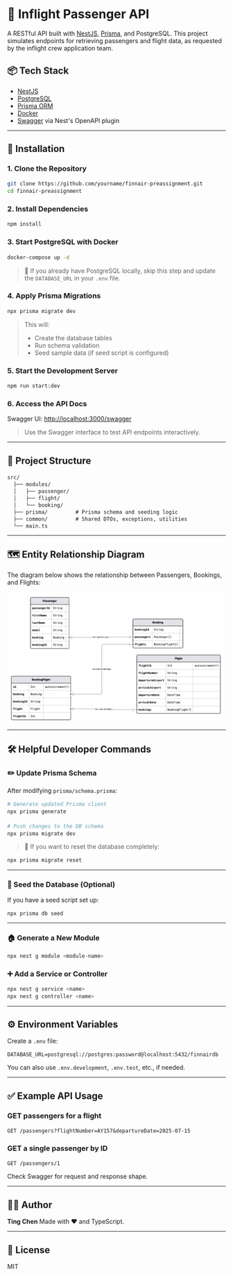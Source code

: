 # 🛫 Inflight Passenger API

A RESTful API built with [NestJS](https://nestjs.com/), [Prisma](https://www.prisma.io/), and PostgreSQL.
This project simulates endpoints for retrieving passengers and flight data, as requested by the inflight crew application team.

## 📦 Tech Stack

* [NestJS](https://docs.nestjs.com/)
* [PostgreSQL](https://www.postgresql.org/)
* [Prisma ORM](https://www.prisma.io/)
* [Docker](https://www.docker.com/)
* [Swagger](https://swagger.io/) via Nest's OpenAPI plugin

---

## 🚀 Installation

### 1. Clone the Repository

```bash
git clone https://github.com/yourname/finnair-preassignment.git
cd finnair-preassignment
```

### 2. Install Dependencies

```bash
npm install
```

### 3. Start PostgreSQL with Docker

```bash
docker-compose up -d
```

> 📝 If you already have PostgreSQL locally, skip this step and update the `DATABASE_URL` in your `.env` file.

### 4. Apply Prisma Migrations

```bash
npx prisma migrate dev
```

> This will:
>
> * Create the database tables
> * Run schema validation
> * Seed sample data (if seed script is configured)

### 5. Start the Development Server

```bash
npm run start:dev
```

### 6. Access the API Docs

Swagger UI: [http://localhost:3000/swagger](http://localhost:3000/swagger)

> Use the Swagger interface to test API endpoints interactively.

---

## 📂 Project Structure

```
src/
  ├── modules/
  │   ├── passenger/
  │   ├── flight/
  │   └── booking/
  ├── prisma/         # Prisma schema and seeding logic
  ├── common/         # Shared DTOs, exceptions, utilities
  └── main.ts
```

---

## 🗺️ Entity Relationship Diagram

The diagram below shows the relationship between Passengers, Bookings, and Flights:

![ERD](./prisma/erd.png)

---

## 🛠️ Helpful Developer Commands

### ✏️ Update Prisma Schema

After modifying `prisma/schema.prisma`:

```bash
# Generate updated Prisma client
npx prisma generate

# Push changes to the DB schema
npx prisma migrate dev
```

> 🚪 If you want to reset the database completely:

```bash
npx prisma migrate reset
```

---

### 🧪 Seed the Database (Optional)

If you have a seed script set up:

```bash
npx prisma db seed
```

---

### 🏠 Generate a New Module

```bash
npx nest g module <module-name>
```

### ➕ Add a Service or Controller

```bash
npx nest g service <name>
npx nest g controller <name>
```

---

## ⚙️ Environment Variables

Create a `.env` file:

```env
DATABASE_URL=postgresql://postgres:password@localhost:5432/finnairdb
```

You can also use `.env.development`, `.env.test`, etc., if needed.

---

## ✅ Example API Usage

### GET passengers for a flight

```
GET /passengers?flightNumber=AY157&departureDate=2025-07-15
```

### GET a single passenger by ID

```
GET /passengers/1
```

Check Swagger for request and response shape.

---

## 🙋‍♂️️ Author

**Ting Chen**
Made with ❤️ and TypeScript.

---

## 📄 License

MIT
